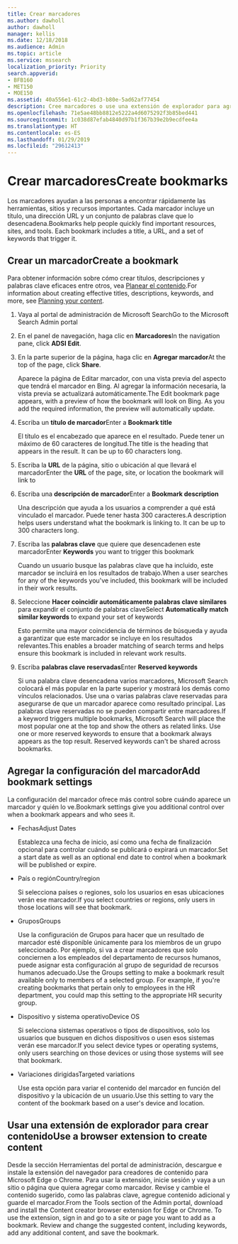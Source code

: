 ```yaml
---
title: Crear marcadores
ms.author: dawholl
author: dawholl
manager: kellis
ms.date: 12/18/2018
ms.audience: Admin
ms.topic: article
ms.service: mssearch
localization_priority: Priority
search.appverid:
- BFB160
- MET150
- MOE150
ms.assetid: 40a556e1-61c2-4bd3-b80e-5ad62af77454
description: Cree marcadores o use una extensión de explorador para agregarlos a los resultados de trabajo de Microsoft Search
ms.openlocfilehash: 71e5ae48bb8812e5222a4d6075292f3b85bed441
ms.sourcegitcommit: 1c038d87efab4840d97b1f367b39e2b9ecdfee4a
ms.translationtype: HT
ms.contentlocale: es-ES
ms.lasthandoff: 01/29/2019
ms.locfileid: "29612413"
---
```

# <a name="create-bookmarks"></a><span data-ttu-id="2b886-103">Crear marcadores</span><span class="sxs-lookup"><span data-stu-id="2b886-103">Create bookmarks</span></span>

<span data-ttu-id="2b886-p101">Los marcadores ayudan a las personas a encontrar rápidamente las herramientas, sitios y recursos importantes. Cada marcador incluye un título, una dirección URL y un conjunto de palabras clave que lo desencadena.</span><span class="sxs-lookup"><span data-stu-id="2b886-p101">Bookmarks help people quickly find important resources, sites, and tools. Each bookmark includes a title, a URL, and a set of keywords that trigger it.</span></span>
  
## <a name="create-a-bookmark"></a><span data-ttu-id="2b886-106">Crear un marcador</span><span class="sxs-lookup"><span data-stu-id="2b886-106">Create a bookmark</span></span>

<span data-ttu-id="2b886-107">Para obtener información sobre cómo crear títulos, descripciones y palabras clave eficaces entre otros, vea [Planear el contenido](plan-your-content.md).</span><span class="sxs-lookup"><span data-stu-id="2b886-107">For information about creating effective titles, descriptions, keywords, and more, see [Planning your content](plan-your-content.md).</span></span>
  
1. <span data-ttu-id="2b886-108">Vaya al portal de administración de Microsoft Search</span><span class="sxs-lookup"><span data-stu-id="2b886-108">Go to the Microsoft Search Admin portal</span></span>
    
2. <span data-ttu-id="2b886-109">En el panel de navegación, haga clic en **Marcadores**</span><span class="sxs-lookup"><span data-stu-id="2b886-109">In the navigation pane, click **ADSI Edit**.</span></span>
    
3. <span data-ttu-id="2b886-110">En la parte superior de la página, haga clic en **Agregar marcador**</span><span class="sxs-lookup"><span data-stu-id="2b886-110">At the top of the page, click **Share**.</span></span>
    
    <span data-ttu-id="2b886-p102">Aparece la página de Editar marcador, con una vista previa del aspecto que tendrá el marcador en Bing. Al agregar la información necesaria, la vista previa se actualizará automáticamente.</span><span class="sxs-lookup"><span data-stu-id="2b886-p102">The Edit bookmark page appears, with a preview of how the bookmark will look on Bing. As you add the required information, the preview will automatically update.</span></span>
    
4. <span data-ttu-id="2b886-113">Escriba un **título de marcador**</span><span class="sxs-lookup"><span data-stu-id="2b886-113">Enter a **Bookmark title**</span></span>
    
    <span data-ttu-id="2b886-p103">El título es el encabezado que aparece en el resultado. Puede tener un máximo de 60 caracteres de longitud.</span><span class="sxs-lookup"><span data-stu-id="2b886-p103">The title is the heading that appears in the result. It can be up to 60 characters long.</span></span>
    
5. <span data-ttu-id="2b886-116">Escriba la **URL** de la página, sitio o ubicación al que llevará el marcador</span><span class="sxs-lookup"><span data-stu-id="2b886-116">Enter the **URL** of the page, site, or location the bookmark will link to</span></span> 
    
6. <span data-ttu-id="2b886-117">Escriba una **descripción de marcador**</span><span class="sxs-lookup"><span data-stu-id="2b886-117">Enter a **Bookmark description**</span></span>
    
    <span data-ttu-id="2b886-p104">Una descripción que ayuda a los usuarios a comprender a qué está vinculado el marcador. Puede tener hasta 300 caracteres.</span><span class="sxs-lookup"><span data-stu-id="2b886-p104">A description helps users understand what the bookmark is linking to. It can be up to 300 characters long.</span></span>
    
7. <span data-ttu-id="2b886-120">Escriba las **palabras clave** que quiere que desencadenen este marcador</span><span class="sxs-lookup"><span data-stu-id="2b886-120">Enter **Keywords** you want to trigger this bookmark</span></span> 
    
    <span data-ttu-id="2b886-121">Cuando un usuario busque las palabras clave que ha incluido, este marcador se incluirá en los resultados de trabajo.</span><span class="sxs-lookup"><span data-stu-id="2b886-121">When a user searches for any of the keywords you've included, this bookmark will be included in their work results.</span></span>
    
8. <span data-ttu-id="2b886-122">Seleccione **Hacer coincidir automáticamente palabras clave similares** para expandir el conjunto de palabras clave</span><span class="sxs-lookup"><span data-stu-id="2b886-122">Select **Automatically match similar keywords** to expand your set of keywords</span></span> 
    
    <span data-ttu-id="2b886-123">Esto permite una mayor coincidencia de términos de búsqueda y ayuda a garantizar que este marcador se incluye en los resultados relevantes.</span><span class="sxs-lookup"><span data-stu-id="2b886-123">This enables a broader matching of search terms and helps ensure this bookmark is included in relevant work results.</span></span>
    
9. <span data-ttu-id="2b886-124">Escriba **palabras clave reservadas**</span><span class="sxs-lookup"><span data-stu-id="2b886-124">Enter **Reserved keywords**</span></span>
    
    <span data-ttu-id="2b886-p105">Si una palabra clave desencadena varios marcadores, Microsoft Search colocará el más popular en la parte superior y mostrará los demás como vínculos relacionados. Use una o varias palabras clave reservadas para asegurarse de que un marcador aparece como resultado principal. Las palabras clave reservadas no se pueden compartir entre marcadores.</span><span class="sxs-lookup"><span data-stu-id="2b886-p105">If a keyword triggers multiple bookmarks, Microsoft Search will place the most popular one at the top and show the others as related links. Use one or more reserved keywords to ensure that a bookmark always appears as the top result. Reserved keywords can't be shared across bookmarks.</span></span>
    
## <a name="add-bookmark-settings"></a><span data-ttu-id="2b886-128">Agregar la configuración del marcador</span><span class="sxs-lookup"><span data-stu-id="2b886-128">Add bookmark settings</span></span>

<span data-ttu-id="2b886-129">La configuración del marcador ofrece más control sobre cuándo aparece un marcador y quién lo ve.</span><span class="sxs-lookup"><span data-stu-id="2b886-129">Bookmark settings give you additional control over when a bookmark appears and who sees it.</span></span>
  
- <span data-ttu-id="2b886-130">Fechas</span><span class="sxs-lookup"><span data-stu-id="2b886-130">Adjust Dates</span></span>
    
    <span data-ttu-id="2b886-131">Establezca una fecha de inicio, así como una fecha de finalización opcional para controlar cuándo se publicará o expirará un marcador.</span><span class="sxs-lookup"><span data-stu-id="2b886-131">Set a start date as well as an optional end date to control when a bookmark will be published or expire.</span></span> 
    
- <span data-ttu-id="2b886-132">País o región</span><span class="sxs-lookup"><span data-stu-id="2b886-132">Country/region</span></span>
    
    <span data-ttu-id="2b886-133">Si selecciona países o regiones, solo los usuarios en esas ubicaciones verán ese marcador.</span><span class="sxs-lookup"><span data-stu-id="2b886-133">If you select countries or regions, only users in those locations will see that bookmark.</span></span>
    
- <span data-ttu-id="2b886-134">Grupos</span><span class="sxs-lookup"><span data-stu-id="2b886-134">Groups</span></span>
    
    <span data-ttu-id="2b886-p106">Use la configuración de Grupos para hacer que un resultado de marcador esté disponible únicamente para los miembros de un grupo seleccionado. Por ejemplo, si va a crear marcadores que solo conciernen a los empleados del departamento de recursos humanos, puede asignar esta configuración al grupo de seguridad de recursos humanos adecuado.</span><span class="sxs-lookup"><span data-stu-id="2b886-p106">Use the Groups setting to make a bookmark result available only to members of a selected group. For example, if you're creating bookmarks that pertain only to employees in the HR department, you could map this setting to the appropriate HR security group.</span></span>
    
- <span data-ttu-id="2b886-137">Dispositivo y sistema operativo</span><span class="sxs-lookup"><span data-stu-id="2b886-137">Device OS</span></span>
    
    <span data-ttu-id="2b886-138">Si selecciona sistemas operativos o tipos de dispositivos, solo los usuarios que busquen en dichos dispositivos o usen esos sistemas verán ese marcador.</span><span class="sxs-lookup"><span data-stu-id="2b886-138">If you select device types or operating systems, only users searching on those devices or using those systems will see that bookmark.</span></span>
    
- <span data-ttu-id="2b886-139">Variaciones dirigidas</span><span class="sxs-lookup"><span data-stu-id="2b886-139">Targeted variations</span></span>
    
    <span data-ttu-id="2b886-140">Use esta opción para variar el contenido del marcador en función del dispositivo y la ubicación de un usuario.</span><span class="sxs-lookup"><span data-stu-id="2b886-140">Use this setting to vary the content of the bookmark based on a user's device and location.</span></span>
    
## <a name="use-a-browser-extension-to-create-content"></a><span data-ttu-id="2b886-141">Usar una extensión de explorador para crear contenido</span><span class="sxs-lookup"><span data-stu-id="2b886-141">Use a browser extension to create content</span></span>

<span data-ttu-id="2b886-p107">Desde la sección Herramientas del portal de administración, descargue e instale la extensión del navegador para creadores de contenido para Microsoft Edge o Chrome. Para usar la extensión, inicie sesión y vaya a un sitio o página que quiera agregar como marcador. Revise y cambie el contenido sugerido, como las palabras clave, agregue contenido adicional y guarde el marcador.</span><span class="sxs-lookup"><span data-stu-id="2b886-p107">From the Tools section of the Admin portal, download and install the Content creator browser extension for Edge or Chrome. To use the extension, sign in and go to a site or page you want to add as a bookmark. Review and change the suggested content, including keywords, add any additional content, and save the bookmark.</span></span>
